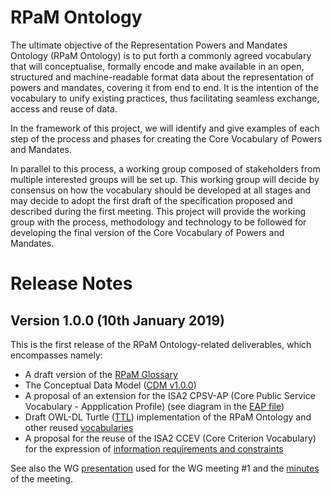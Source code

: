 # RPaM Ontology

The ultimate objective of the Representation Powers and Mandates Ontology (RPaM Ontology) is to put forth a commonly agreed vocabulary that will conceptualise, formally encode and make available in an open, structured and machine-readable format data about the representation of powers and mandates, covering it from end to end. It is the intention of the vocabulary to unify existing practices, thus facilitating seamless exchange, access and reuse of data.

In the framework of this project, we will identify and give examples of each step of the process and phases for creating the Core Vocabulary of Powers and Mandates.

In parallel to this process, a working group composed of stakeholders from multiple interested groups will be set up. This working group will decide by consensus on how the vocabulary should be developed at all stages and may decide to adopt the first draft of the specification proposed and described during the first meeting. This project will provide the working group with the process, methodology and technology to be followed for developing the final version of the Core Vocabulary of Powers and Mandates.

# Release Notes

## Version 1.0.0 (10th January 2019)

This is the first release of the RPaM Ontology-related deliverables, which encompasses namely:

* A draft version of the [RPaM Glossary](https://github.com/everis-rpam/Core-Vocabulary/blob/master/01-Glossary/Glossary_and_Acronyms.xlsx)
* The Conceptual Data Model ([CDM v1.0.0](https://github.com/everis-rpam/RPaM-Ontology/wiki/Conceptual-Model-v1.0))
* A proposal of an extension for the ISA2 CPSV-AP (Core Public Service Vocabulary - Appplication Profile) (see diagram in the [EAP file](https://github.com/everis-rpam/RPaM-Ontology/blob/master/02-Vocabularies/RPaM/RPaM.EAP))
* Draft OWL-DL Turtle ([TTL](https://github.com/everis-rpam/RPaM-Ontology/blob/master/02-Vocabularies/RPaM/RPaM_Ontology.ttl)) implementation of the RPaM Ontology and other reused [vocabularies](https://github.com/everis-rpam/RPaM-Ontology/tree/master/02-Vocabularies)
* A proposal for the reuse of the ISA2 CCEV (Core Criterion Vocabulary) for the expression of [information requirements and constraints](https://github.com/everis-rpam/RPaM-Ontology/blob/master/02-Vocabularies/RPaM/SP-InformationRequirements.xlsx)

See also the WG [presentation](https://github.com/everis-rpam/RPaM-Ontology/blob/master/04-Working_Group/20190110-WG_Meeting%231v1.1.pptx) used for the WG meeting #1 and the [minutes](https://github.com/everis-rpam/RPaM-Ontology/blob/v1.1.0/05-Working_Group/20190110-RPaM-WG_Meeting_Minutes_v2.pdf) of the meeting.
